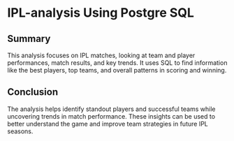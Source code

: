 # IPL-analysis Using Postgre SQL
## Summary
This analysis focuses on IPL matches, looking at team and player performances, match results, and key trends. It uses SQL to find information like the best players, top teams, and overall patterns in scoring and winning.

## Conclusion
The analysis helps identify standout players and successful teams while uncovering trends in match performance. These insights can be used to better understand the game and improve team strategies in future IPL seasons.
